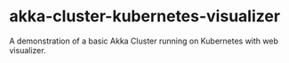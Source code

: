# akka-cluster-kubernetes-visualizer
A demonstration of a basic Akka Cluster running on Kubernetes with web visualizer.
